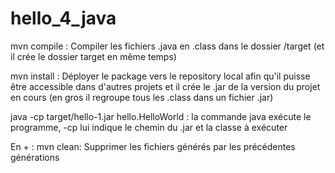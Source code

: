 # hello_4_java

mvn compile : 
Compiler les fichiers .java en .class dans le dossier /target (et il crée le dossier target en même temps)

mvn install : Déployer le package vers le repository local afin qu'il puisse être accessible dans d'autres projets et il crée le .jar de la version du projet en cours (en gros il regroupe tous les .class dans un fichier .jar)

java -cp target/hello-1.jar hello.HelloWorld : la commande java exécute le programme, -cp lui indique le chemin du .jar et la classe à exécuter


En + : 
mvn clean: Supprimer les fichiers générés par les précédentes générations
